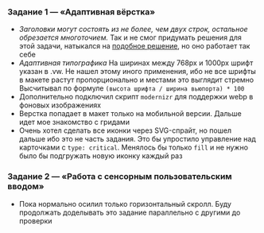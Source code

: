 ### Задание 1 — «Адаптивная вёрстка»

* _Заголовки могут состоять из не более, чем двух строк, остальное обрезается многоточием._
Так и не смог придумать решения для этой задачи, натыкался на [подобное решение](https://codepen.io/natonischuk/pen/QbGWBa), но оно работает так себе
* _Адаптивная типографика_
На ширинах между 768px и 1000px шрифт указан в .vw. Не нашел этому иного применения, ибо не все шрифты в макете растут пропорционально и местами это выглядит стремно
Высчитывал по формуле `(высота шрифта / ширина вьюпорта) * 100`
* Дополнительно подключил скрипт `modernizr` для поддержки webp в фоновых изображениях
* Верстка попадает в макет только на мобильной версии. Дальше идет мое знакомство с гридами
* Очень хотел сделать все иконки через SVG-спрайт, но пошел дальше ибо это не часть задания. Это бы упростило управление над карточками с `type: critical`. Менялось бы только `fill` и не нужно было бы подгружать новую иконку каждый раз

### Задание 2 — «Работа с сенсорным пользовательским вводом»
* Пока нормально осилил только горизонтальный скролл. Буду продолжать доделывать это задание параллельно с другими до проверки
